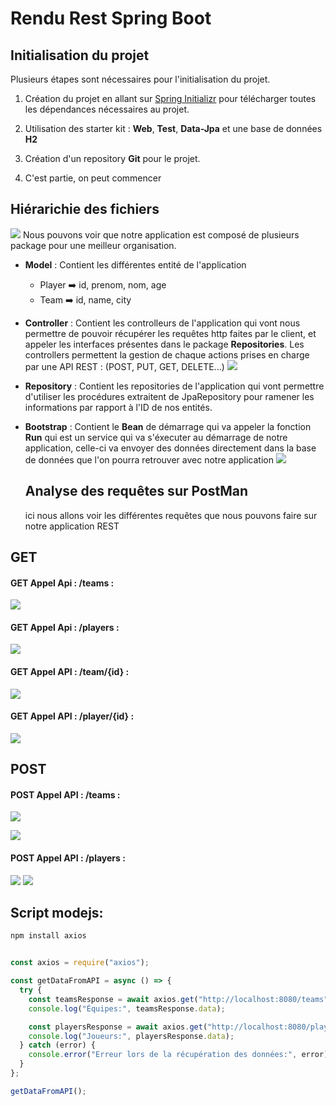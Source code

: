 # Rendu Rest Spring Boot

## Initialisation du projet

Plusieurs étapes sont nécessaires pour l'initialisation du projet.

1. Création du projet en allant sur <a href="https://start.spring.io/">Spring Initializr</a> pour télécharger toutes les dépendances nécessaires au projet.
2. Utilisation des starter kit : **Web**, **Test**, **Data-Jpa** et une base de données **H2**

3. Création d'un repository **Git** pour le projet.
4. C'est partie, on peut commencer

## Hiérarichie des fichiers

<img src="./Tree.png"></img>
Nous pouvons voir que notre application est composé de plusieurs package pour une meilleur organisation.

- **Model** : Contient les différentes entité de l'application
  - Player ➡️ id, prenom, nom, age
  - Team ➡️ id, name, city
- **Controller** : Contient les controlleurs de l'application qui vont nous permettre de pouvoir récupérer les requêtes http faites par le client, et appeler les interfaces présentes dans le package **Repositories**. Les controllers permettent la gestion de chaque actions prises en charge par une API REST : (POST, PUT, GET, DELETE...)
  <img src="./Controller.png"></img>

- **Repository** : Contient les repositories de l'application qui vont permettre d'utiliser les procédures extraitent de JpaRepository pour ramener les informations par rapport à l'ID de nos entités.
- **Bootstrap** : Contient le **Bean** de démarrage qui va appeler la fonction **Run** qui est un service qui va s'éxecuter au démarrage de notre application, celle-ci va envoyer des données directement dans la base de données que l'on pourra retrouver avec notre application
  <img src="./bootstrap.png"></img>

  ## Analyse des requêtes sur PostMan

  ici nous allons voir les différentes requêtes que nous pouvons faire sur notre application REST

## GET

#### GET Appel Api : /teams :

<img src="./postmangetallteams.png"></img>

#### GET Appel Api : /players :

<img src="./postmangetallplayers.png"></img>

#### GET Appel API : /team/{id} :

<img src="./postmangetoneteam.png"></img>

#### GET Appel API : /player/{id} :

<img src="./postmangetoneplayer.png"></img>

## POST

#### POST Appel API : /teams :

<img src="./postmanpostteams.png"> </img>

<img src="./postmanpostteams2.png"> </img>

#### POST Appel API : /players :

<img src="./postmanpostteams.png"> </img>
<img src="./postmanpostteams2.png"> </img>

## Script modejs:

```bash
npm install axios
```

```javascript

const axios = require("axios");

const getDataFromAPI = async () => {
  try {
    const teamsResponse = await axios.get("http://localhost:8080/teams"); /
    console.log("Équipes:", teamsResponse.data);

    const playersResponse = await axios.get("http://localhost:8080/players");
    console.log("Joueurs:", playersResponse.data);
  } catch (error) {
    console.error("Erreur lors de la récupération des données:", error);
  }
};

getDataFromAPI();
```

